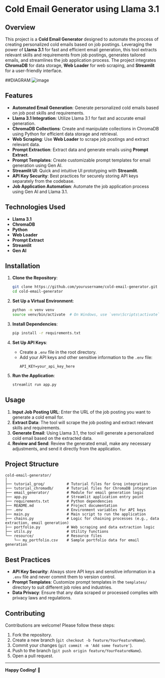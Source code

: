 # Cold Email Generator using Llama 3.1

## Overview

This project is a **Cold Email Generator** designed to automate the process of creating personalized cold emails based on job postings. Leveraging the power of **Llama 3.1** for fast and efficient email generation, this tool extracts relevant skills and requirements from job postings, generates tailored emails, and streamlines the job application process. The project integrates **ChromaDB** for data storage, **Web Loader** for web scraping, and **Streamlit** for a user-friendly interface.

##DIAGRAM
![image](https://github.com/user-attachments/assets/f15e2e38-9250-4f65-bd65-e5be3b9372f4)


## Features

- **Automated Email Generation**: Generate personalized cold emails based on job post skills and requirements.
- **Llama 3.1 Integration**: Utilize Llama 3.1 for fast and accurate email generation.
- **ChromaDB Collections**: Create and manipulate collections in ChromaDB using Python for efficient data storage and retrieval.
- **Web Scraping**: Use **Web Loader** to scrape job postings and extract relevant data.
- **Prompt Extraction**: Extract data and generate emails using **Prompt Extract**.
- **Prompt Templates**: Create customizable prompt templates for email generation using Gen AI.
- **Streamlit UI**: Quick and intuitive UI prototyping with **Streamlit**.
- **API Key Security**: Best practices for securely storing API keys separately from the codebase.
- **Job Application Automation**: Automate the job application process using Gen AI and Llama 3.1.

## Technologies Used

- **Llama 3.1**
- **ChromaDB**
- **Python**
- **Web Loader**
- **Prompt Extract**
- **Streamlit**
- **Gen AI**
  
## Installation

1. **Clone the Repository**:
   ```bash
   git clone https://github.com/yourusername/cold-email-generator.git
   cd cold-email-generator
   ```

2. **Set Up a Virtual Environment**:
   ```bash
   python -m venv venv
   source venv/bin/activate  # On Windows, use `venv\Scripts\activate`
   ```

3. **Install Dependencies**:
   ```bash
   pip install -r requirements.txt
   ```

4. **Set Up API Keys**:
   - Create a `.env` file in the root directory.
   - Add your API keys and other sensitive information to the `.env` file:
     ```plaintext
     API_KEY=your_api_key_here
     ```

5. **Run the Application**:
   ```bash
   streamlit run app.py
   ```

## Usage

1. **Input Job Posting URL**: Enter the URL of the job posting you want to generate a cold email for.
2. **Extract Data**: The tool will scrape the job posting and extract relevant skills and requirements.
3. **Generate Email**: Using Llama 3.1, the tool will generate a personalized cold email based on the extracted data.
4. **Review and Send**: Review the generated email, make any necessary adjustments, and send it directly from the application.

## Project Structure

```
cold-email-generator/
│
├── tutorial_groq/          # Tutorial files for Groq integration
├── tutorial_chromadb/      # Tutorial files for ChromaDB integration
├── email_generator/        # Module for email generation logic
├── app.py                  # Streamlit application entry point
├── requirements.txt        # Python dependencies
├── README.md               # Project documentation
├── .env                    # Environment variables for API keys
├── main.py                 # Main script to run the application
├── chains.py               # Logic for chaining processes (e.g., data extraction, email generation)
├── portfolio.py            # Web scraping and data extraction logic
├── utils.py                # Utility functions
└── resource/               # Resource files
    └── my_portfolio.csv    # Sample portfolio data for email generation
```

## Best Practices

- **API Key Security**: Always store API keys and sensitive information in a `.env` file and never commit them to version control.
- **Prompt Templates**: Customize prompt templates in the `templates/` directory to suit different job roles and industries.
- **Data Privacy**: Ensure that any data scraped or processed complies with privacy laws and regulations.

## Contributing

Contributions are welcome! Please follow these steps:

1. Fork the repository.
2. Create a new branch (`git checkout -b feature/YourFeatureName`).
3. Commit your changes (`git commit -m 'Add some feature'`).
4. Push to the branch (`git push origin feature/YourFeatureName`).
5. Open a pull request.


---

**Happy Coding!** 🚀
